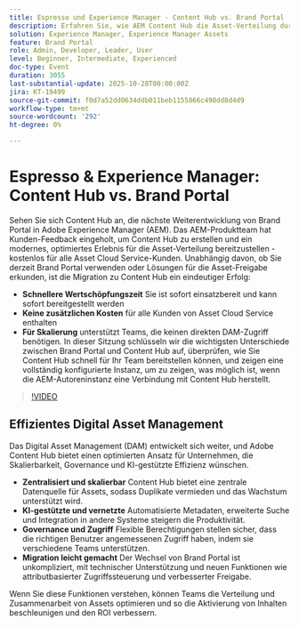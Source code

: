 ```yaml
---
title: Espresso und Experience Manager - Content Hub vs. Brand Portal
description: Erfahren Sie, wie AEM Content Hub die Asset-Verteilung durch schnellere Bereitstellung, keine zusätzlichen Kosten und nahtlose Integration für alle Asset Cloud Service-Kunden transformiert.
solution: Experience Manager, Experience Manager Assets
feature: Brand Portal
role: Admin, Developer, Leader, User
level: Beginner, Intermediate, Experienced
doc-type: Event
duration: 3055
last-substantial-update: 2025-10-28T00:00:00Z
jira: KT-19499
source-git-commit: f0d7a52dd0634ddb011beb1155866c498dd8d4d9
workflow-type: tm+mt
source-wordcount: '292'
ht-degree: 0%

---
```



# Espresso &amp; Experience Manager: Content Hub vs. Brand Portal

Sehen Sie sich Content Hub an, die nächste Weiterentwicklung von Brand Portal in Adobe Experience Manager (AEM). Das AEM-Produktteam hat Kunden-Feedback eingeholt, um Content Hub zu erstellen und ein modernes, optimiertes Erlebnis für die Asset-Verteilung bereitzustellen - kostenlos für alle Asset Cloud Service-Kunden. Unabhängig davon, ob Sie derzeit Brand Portal verwenden oder Lösungen für die Asset-Freigabe erkunden, ist die Migration zu Content Hub ein eindeutiger Erfolg:

* **Schnellere Wertschöpfungszeit** Sie ist sofort einsatzbereit und kann sofort bereitgestellt werden
* **Keine zusätzlichen Kosten** für alle Kunden von Asset Cloud Service enthalten
* **Für Skalierung** unterstützt Teams, die keinen direkten DAM-Zugriff benötigen. In dieser Sitzung schlüsseln wir die wichtigsten Unterschiede zwischen Brand Portal und Content Hub auf, überprüfen, wie Sie Content Hub schnell für Ihr Team bereitstellen können, und zeigen eine vollständig konfigurierte Instanz, um zu zeigen, was möglich ist, wenn die AEM-Autoreninstanz eine Verbindung mit Content Hub herstellt.

>[!VIDEO](https://video.tv.adobe.com/v/3476270/?learn=on&enablevpops)

## Effizientes Digital Asset Management

Das Digital Asset Management (DAM) entwickelt sich weiter, und Adobe Content Hub bietet einen optimierten Ansatz für Unternehmen, die Skalierbarkeit, Governance und KI-gestützte Effizienz wünschen.

* **Zentralisiert und skalierbar** Content Hub bietet eine zentrale Datenquelle für Assets, sodass Duplikate vermieden und das Wachstum unterstützt wird.
* **KI-gestützte und vernetzte** Automatisierte Metadaten, erweiterte Suche und Integration in andere Systeme steigern die Produktivität.
* **Governance und Zugriff** Flexible Berechtigungen stellen sicher, dass die richtigen Benutzer angemessenen Zugriff haben, indem sie verschiedene Teams unterstützen.
* **Migration leicht gemacht** Der Wechsel von Brand Portal ist unkompliziert, mit technischer Unterstützung und neuen Funktionen wie attributbasierter Zugriffssteuerung und verbesserter Freigabe.

Wenn Sie diese Funktionen verstehen, können Teams die Verteilung und Zusammenarbeit von Assets optimieren und so die Aktivierung von Inhalten beschleunigen und den ROI verbessern.

